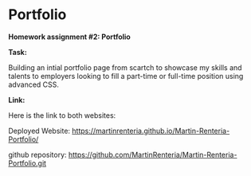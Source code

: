 # Portfolio



<strong>Homework assignment #2: Portfolio</strong>

<strong>Task:</strong>

Building an intial portfolio page from scartch to showcase my skills and talents to employers looking to fill a part-time or full-time position using advanced CSS. 

<strong>Link:</strong>

Here is the link to both websites:  

Deployed Website: https://martinrenteria.github.io/Martin-Renteria-Portfolio/

github repository: https://github.com/MartinRenteria/Martin-Renteria-Portfolio.git
